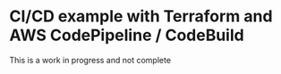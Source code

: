 # CI/CD example with Terraform and AWS CodePipeline / CodeBuild

This is a work in progress and not complete
